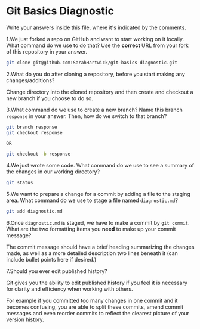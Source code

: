# Git Basics Diagnostic

Write your answers inside this file, where it's indicated by the comments.

1.We just forked a repo on GitHub and want to start working on it locally.
What command do we use to do that? Use the **correct** URL from your fork of
this repository in your answer.

```sh
git clone git@github.com:SarahHartwick/git-basics-diagnostic.git
```

2.What do you do after cloning a repository, before you start making any
changes/additions?

Change directory into the cloned repository and then create and checkout a new
branch if you choose to do so.

3.What command do we use to create a new branch? Name this branch `response`
    in your answer. Then, how do we switch to that branch?

```sh
git branch response
git checkout response

OR

git checkout -b response
```

4.We just wrote some code. What command do we use to see a summary of the
    changes in our working directory?

```sh
git status
```

5.We want to prepare a change for a commit by adding a file to the staging
    area. What command do we use to stage a file named `diagnostic.md`?

```sh
git add diagnostic.md
```

6.Once `diagnostic.md` is staged, we have to make a commit by `git commit`.
What are the two formatting items you **need** to make up your commit message?

The commit message should have a brief heading summarizing the changes made,
as well as a more detailed description two lines beneath it (can include
bullet points here if desired.)

7.Should you ever edit published history?

Git gives you the ability to edit published history if you feel it is
necessary for clarity and efficiency when working with others.

For example if you committed too many changes in one commit and it becomes
confusing, you are able to split these commits, amend commit messages and even
reorder commits to reflect the clearest picture of your version history.
